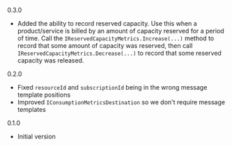 0.3.0
* Added the ability to record reserved capacity. Use this when a product/service is billed by an amount of capacity reserved for a period of time. Call the `IReservedCapacityMetrics.Increase(...)` method to record that some amount of capacity was reserved, then call `IReservedCapacityMetrics.Decrease(...)` to record that some reserved capacity was released. 

0.2.0
* Fixed `resourceId` and `subscriptionId` being in the wrong message template positions
* Improved `IConsumptionMetricsDestination` so we don't require message templates

0.1.0
* Initial version
